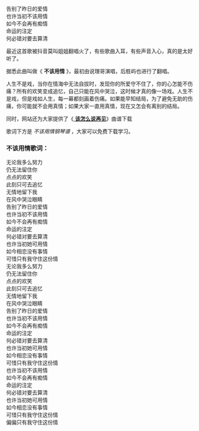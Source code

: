 

告别了昨日的爱情  
也许当初不该用情  
如今不会再有痴情  
命运的注定  
何必错对要去算清

最近这首歌被抖音莫叫姐姐翻唱火了，有些歌曲入耳，有些声音入心，真的是太好听了。

据悉此曲叫做《 **不该用情** 》，最初由说理哥演唱，后胜屿也进行了翻唱。

人生不是戏，当你在情海中无法自拔时，发现你的所爱守不住了，你的心怎能不伤痛？所有的欢笑变成追忆，自己只能在风中哭泣，这时候才真的像一场戏。人生不是戏，但是戏如人生，每一幕都刻画着伤痛。如果能早知结局，为了避免无助的伤痛，你可能就不会用真情；如果大家一直用真情，现在又怎会有离别的结局。

同时，网站还为大家提供了《[ **该怎么说再见**](Music-12680-该怎么说再见-太过努力太过聪明太过算计太不容易-抖音热歌.html
"该怎么说再见")》曲谱下载

歌词下方是 _不该用情钢琴谱_ ，大家可以免费下载学习。

### 不该用情歌词：

无论我多么努力  
仍无法留住你  
点点的欢笑  
此刻只可去追忆  
无情地留下我  
在风中哭泣眼睛  
告别了昨日的爱情  
也许当初不该用情  
如今不会再有痴情  
命运的注定  
何必错对要去算清  
也许当初她可用情  
如今相恋没有事情  
可惜只有我守住这份情  
无论我多么努力  
仍无法留住你  
点点的欢笑  
此刻只可去追忆  
无情地留下我  
在风中哭泣眼睛  
告别了昨日的爱情  
也许当初不该用情  
如今不会再有痴情  
命运的注定  
何必错对要去算清  
也许当初她可用情  
如今相恋没有事情  
可惜只有我守住这份情  
也许当初不该用情  
如今不会再有痴情  
命运的注定  
何必错对要去算清  
也许当初她可用情  
如今相恋没有事情  
可惜只有我守住这份情  
偏偏只有我守住这份情

